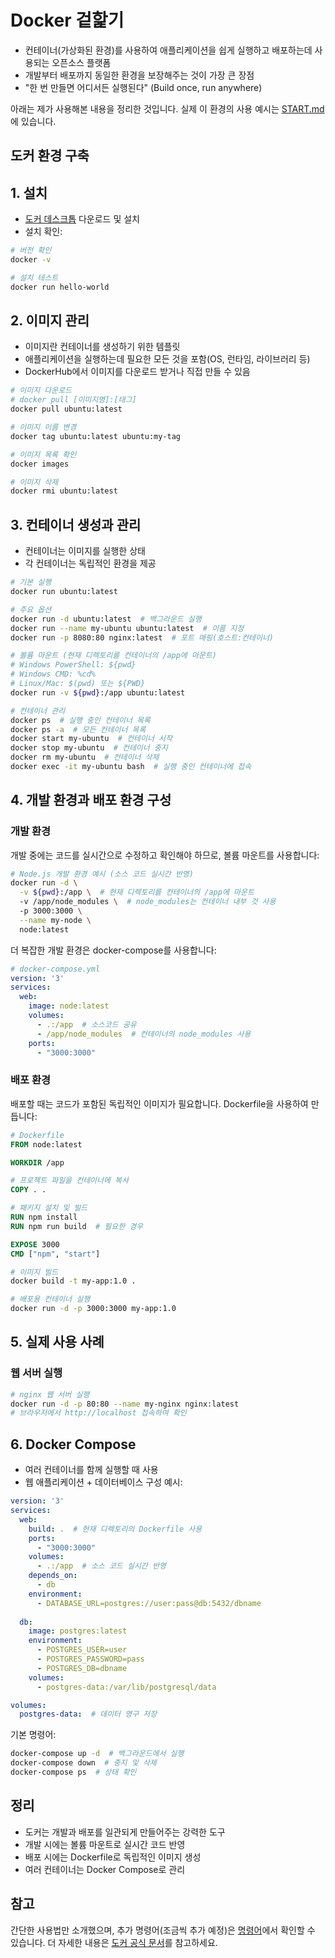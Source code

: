 # Docker 겉핥기

- 컨테이너(가상화된 환경)를 사용하여 애플리케이션을 쉽게 실행하고 배포하는데 사용되는 오픈소스 플랫폼
- 개발부터 배포까지 동일한 환경을 보장해주는 것이 가장 큰 장점
- "한 번 만들면 어디서든 실행된다" (Build once, run anywhere)

아래는 제가 사용해본 내용을 정리한 것입니다.
실제 이 환경의 사용 예시는 [START.md](./START.md)에 있습니다.

## 도커 환경 구축

## 1. 설치
- [도커 데스크톱](https://www.docker.com/products/docker-desktop/) 다운로드 및 설치
- 설치 확인:
```bash
# 버전 확인
docker -v

# 설치 테스트
docker run hello-world
```

## 2. 이미지 관리
- 이미지란 컨테이너를 생성하기 위한 템플릿
- 애플리케이션을 실행하는데 필요한 모든 것을 포함(OS, 런타임, 라이브러리 등)
- DockerHub에서 이미지를 다운로드 받거나 직접 만들 수 있음

```bash
# 이미지 다운로드
# docker pull [이미지명]:[태그]
docker pull ubuntu:latest

# 이미지 이름 변경
docker tag ubuntu:latest ubuntu:my-tag

# 이미지 목록 확인
docker images 

# 이미지 삭제
docker rmi ubuntu:latest
```

## 3. 컨테이너 생성과 관리
- 컨테이너는 이미지를 실행한 상태
- 각 컨테이너는 독립적인 환경을 제공

```bash
# 기본 실행
docker run ubuntu:latest

# 주요 옵션
docker run -d ubuntu:latest  # 백그라운드 실행
docker run --name my-ubuntu ubuntu:latest  # 이름 지정
docker run -p 8080:80 nginx:latest  # 포트 매핑(호스트:컨테이너)

# 볼륨 마운트 (현재 디렉토리를 컨테이너의 /app에 마운트)
# Windows PowerShell: ${pwd}
# Windows CMD: %cd%
# Linux/Mac: $(pwd) 또는 ${PWD}
docker run -v ${pwd}:/app ubuntu:latest

# 컨테이너 관리
docker ps  # 실행 중인 컨테이너 목록
docker ps -a  # 모든 컨테이너 목록
docker start my-ubuntu  # 컨테이너 시작
docker stop my-ubuntu  # 컨테이너 중지
docker rm my-ubuntu  # 컨테이너 삭제
docker exec -it my-ubuntu bash  # 실행 중인 컨테이너에 접속
```

## 4. 개발 환경과 배포 환경 구성

### 개발 환경
개발 중에는 코드를 실시간으로 수정하고 확인해야 하므로, 볼륨 마운트를 사용합니다:

```bash
# Node.js 개발 환경 예시 (소스 코드 실시간 반영)
docker run -d \
  -v ${pwd}:/app \  # 현재 디렉토리를 컨테이너의 /app에 마운트
  -v /app/node_modules \  # node_modules는 컨테이너 내부 것 사용
  -p 3000:3000 \
  --name my-node \
  node:latest
```

더 복잡한 개발 환경은 docker-compose를 사용합니다:
```yaml
# docker-compose.yml
version: '3'
services:
  web:
    image: node:latest
    volumes:
      - .:/app  # 소스코드 공유
      - /app/node_modules  # 컨테이너의 node_modules 사용
    ports:
      - "3000:3000"
```

### 배포 환경
배포할 때는 코드가 포함된 독립적인 이미지가 필요합니다. Dockerfile을 사용하여 만듭니다:

```dockerfile
# Dockerfile
FROM node:latest

WORKDIR /app

# 프로젝트 파일을 컨테이너에 복사
COPY . .

# 패키지 설치 및 빌드
RUN npm install
RUN npm run build  # 필요한 경우

EXPOSE 3000
CMD ["npm", "start"]
```

```bash
# 이미지 빌드
docker build -t my-app:1.0 .

# 배포용 컨테이너 실행
docker run -d -p 3000:3000 my-app:1.0
```

## 5. 실제 사용 사례

### 웹 서버 실행
```bash
# nginx 웹 서버 실행
docker run -d -p 80:80 --name my-nginx nginx:latest
# 브라우저에서 http://localhost 접속하여 확인
```

## 6. Docker Compose
- 여러 컨테이너를 함께 실행할 때 사용
- 웹 애플리케이션 + 데이터베이스 구성 예시:

```yaml
version: '3'
services:
  web:
    build: .  # 현재 디렉토리의 Dockerfile 사용
    ports:
      - "3000:3000"
    volumes:
      - .:/app  # 소스 코드 실시간 반영
    depends_on:
      - db
    environment:
      - DATABASE_URL=postgres://user:pass@db:5432/dbname
  
  db:
    image: postgres:latest
    environment:
      - POSTGRES_USER=user
      - POSTGRES_PASSWORD=pass
      - POSTGRES_DB=dbname
    volumes:
      - postgres-data:/var/lib/postgresql/data

volumes:
  postgres-data:  # 데이터 영구 저장
```

기본 명령어:
```bash
docker-compose up -d  # 백그라운드에서 실행
docker-compose down  # 중지 및 삭제
docker-compose ps  # 상태 확인
```

## 정리
- 도커는 개발과 배포를 일관되게 만들어주는 강력한 도구
- 개발 시에는 볼륨 마운트로 실시간 코드 반영
- 배포 시에는 Dockerfile로 독립적인 이미지 생성
- 여러 컨테이너는 Docker Compose로 관리

## 참고
간단한 사용법만 소개했으며, 추가 명령어(조금씩 추가 예정)은 [명령어](./command.md)에서 확인할 수 있습니다.
더 자세한 내용은 [도커 공식 문서](https://docs.docker.com/)를 참고하세요.